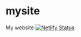 # mysite
My website
[![Netlify Status](https://api.netlify.com/api/v1/badges/d9ad2e28-ffba-4143-a0a6-7e680859c09c/deploy-status)](https://app.netlify.com/sites/jeremyfprice/deploys)
